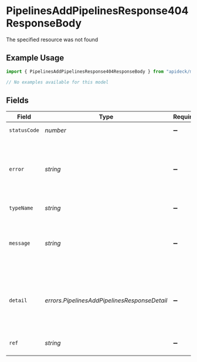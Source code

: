 # PipelinesAddPipelinesResponse404ResponseBody

The specified resource was not found

## Example Usage

```typescript
import { PipelinesAddPipelinesResponse404ResponseBody } from "apideck/models/errors";

// No examples available for this model
```

## Fields

| Field                                                                                       | Type                                                                                        | Required                                                                                    | Description                                                                                 | Example                                                                                     |
| ------------------------------------------------------------------------------------------- | ------------------------------------------------------------------------------------------- | ------------------------------------------------------------------------------------------- | ------------------------------------------------------------------------------------------- | ------------------------------------------------------------------------------------------- |
| `statusCode`                                                                                | *number*                                                                                    | :heavy_minus_sign:                                                                          | HTTP status code                                                                            | 404                                                                                         |
| `error`                                                                                     | *string*                                                                                    | :heavy_minus_sign:                                                                          | Contains an explanation of the status_code as defined in HTTP/1.1 standard (RFC 7231)       | Not Found                                                                                   |
| `typeName`                                                                                  | *string*                                                                                    | :heavy_minus_sign:                                                                          | The type of error returned                                                                  | EntityNotFoundError                                                                         |
| `message`                                                                                   | *string*                                                                                    | :heavy_minus_sign:                                                                          | A human-readable message providing more details about the error.                            | Unknown Widget                                                                              |
| `detail`                                                                                    | *errors.PipelinesAddPipelinesResponseDetail*                                                | :heavy_minus_sign:                                                                          | Contains parameter or domain specific information related to the error and why it occurred. |                                                                                             |
| `ref`                                                                                       | *string*                                                                                    | :heavy_minus_sign:                                                                          | Link to documentation of error type                                                         | https://developers.apideck.com/errors#entitynotfounderror                                   |
